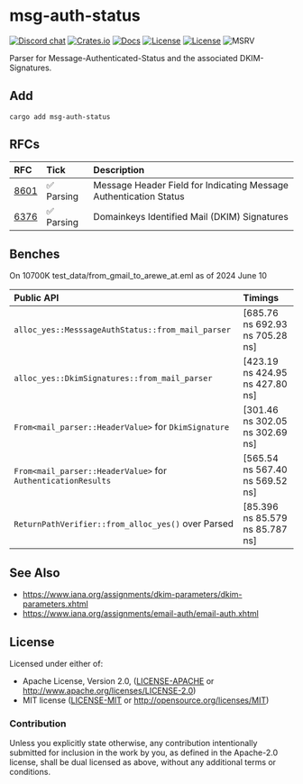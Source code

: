 # msg-auth-status

[![Discord chat][discord-badge]][discord-url]
[![Crates.io](https://img.shields.io/crates/v/msg-auth-status.svg)](https://crates.io/crates/msg-auth-status)
[![Docs](https://docs.rs/msg-auth-status/badge.svg)](https://docs.rs/msg-auth-status)
[![License](https://img.shields.io/badge/License-Apache%202.0-blue.svg)](https://opensource.org/licenses/Apache-2.0)
[![License](https://img.shields.io/badge/License-MIT-yellow.svg)](https://opensource.org/licenses/MIT)
![MSRV](https://img.shields.io/badge/MSRV-1.70.0-blue)

Parser for Message-Authenticated-Status and the associated DKIM-Signatures.

## Add

```ignore
cargo add msg-auth-status
```

## RFCs

| RFC    | Tick | Description
| :---   | :--- | :--- |
| [8601] | ✅ Parsing | Message Header Field for Indicating Message Authentication Status |
| [6376] | ✅ Parsing | Domainkeys Identified Mail (DKIM) Signatures                      |

## Benches

On 10700K test_data/from_gmail_to_arewe_at.eml as of 2024 June 10

| Public API                                                   | Timings                         |
| :---                                                         | :---                            |
| `alloc_yes::MesssageAuthStatus::from_mail_parser`            | [685.76 ns 692.93 ns 705.28 ns] |
| `alloc_yes::DkimSignatures::from_mail_parser`                | [423.19 ns 424.95 ns 427.80 ns] |
| `From<mail_parser::HeaderValue>` for `DkimSignature`         | [301.46 ns 302.05 ns 302.69 ns] | 
| `From<mail_parser::HeaderValue>` for `AuthenticationResults` | [565.54 ns 567.40 ns 569.52 ns] |
| `ReturnPathVerifier::from_alloc_yes()` over Parsed           | [85.396 ns 85.579 ns 85.787 ns] |

## See Also

- https://www.iana.org/assignments/dkim-parameters/dkim-parameters.xhtml
- https://www.iana.org/assignments/email-auth/email-auth.xhtml

[8601]: https://datatracker.ietf.org/doc/html/rfc8601
[6376]: https://datatracker.ietf.org/doc/html/rfc6376

## License

Licensed under either of:

 * Apache License, Version 2.0, ([LICENSE-APACHE](LICENSE-APACHE) or http://www.apache.org/licenses/LICENSE-2.0)
 * MIT license ([LICENSE-MIT](LICENSE-MIT) or http://opensource.org/licenses/MIT)

### Contribution

Unless you explicitly state otherwise, any contribution intentionally submitted for inclusion in the work by you, as defined in the Apache-2.0 license, shall be dual licensed as above, without any additional terms or conditions.

[discord-badge]: https://img.shields.io/discord/934761553952141402.svg?logo=discord
[discord-url]: https://discord.gg/rXVsmzhaZa
